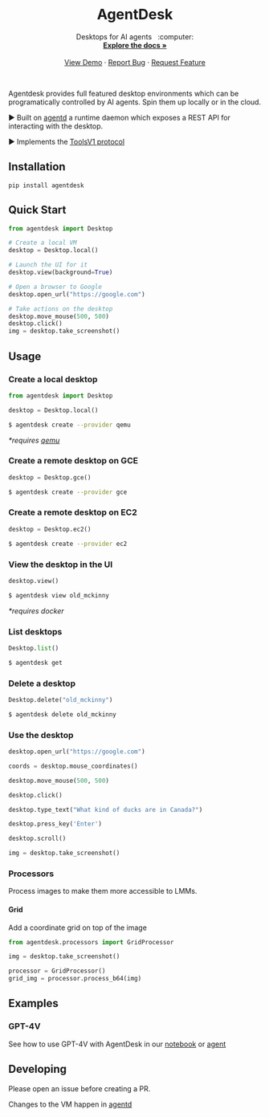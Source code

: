 <!-- PROJECT LOGO -->
<br />
<p align="center">
  <!-- <a href="https://github.com/agentsea/skillpacks">
    <img src="https://project-logo.png" alt="Logo" width="80">
  </a> -->

  <h1 align="center">AgentDesk</h1>

  <p align="center">
    Desktops for AI agents &nbsp; :computer:
    <br />
    <a href="https://github.com/agentsea/agentdesk"><strong>Explore the docs »</strong></a>
    <br />
    <br />
    <a href="https://github.com/agentsea/agentdesk">View Demo</a>
    ·
    <a href="https://github.com/agentsea/agentdesk/issues">Report Bug</a>
    ·
    <a href="https://github.com/agentsea/agentdesk/issues">Request Feature</a>
  </p>
  <br>
</p>

Agentdesk provides full featured desktop environments which can be programatically controlled by AI agents. Spin them up locally or in the cloud.

▶ Built on [agentd](https://github.com/agentsea/agentd) a runtime daemon which exposes a REST API for interacting with the desktop.

▶ Implements the [ToolsV1 protocol](https://github.com/agentsea/opentool)

## Installation

```
pip install agentdesk
```

## Quick Start

```python
from agentdesk import Desktop

# Create a local VM
desktop = Desktop.local()

# Launch the UI for it
desktop.view(background=True)

# Open a browser to Google
desktop.open_url("https://google.com")

# Take actions on the desktop
desktop.move_mouse(500, 500)
desktop.click()
img = desktop.take_screenshot()
```

## Usage

### Create a local desktop

```python
from agentdesk import Desktop

desktop = Desktop.local()
```

```bash
$ agentdesk create --provider qemu
```

_\*requires [qemu](https://www.qemu.org/)_

### Create a remote desktop on GCE

```python
desktop = Desktop.gce()
```

```bash
$ agentdesk create --provider gce
```

### Create a remote desktop on EC2

```python
desktop = Desktop.ec2()
```

```bash
$ agentdesk create --provider ec2
```

### View the desktop in the UI

```python
desktop.view()
```

```bash
$ agentdesk view old_mckinny
```

_\*requires docker_

### List desktops

```python
Desktop.list()
```

```bash
$ agentdesk get
```

### Delete a desktop

```python
Desktop.delete("old_mckinny")
```

```bash
$ agentdesk delete old_mckinny
```

### Use the desktop

```python
desktop.open_url("https://google.com")

coords = desktop.mouse_coordinates()

desktop.move_mouse(500, 500)

desktop.click()

desktop.type_text("What kind of ducks are in Canada?")

desktop.press_key('Enter')

desktop.scroll()

img = desktop.take_screenshot()
```

### Processors

Process images to make them more accessible to LMMs.

#### Grid

Add a coordinate grid on top of the image

```python
from agentdesk.processors import GridProcessor

img = desktop.take_screenshot()

processor = GridProcessor()
grid_img = processor.process_b64(img)
```

## Examples

### GPT-4V

See how to use GPT-4V with AgentDesk in our [notebook](./examples/gpt4v/note.ipynb) or [agent](./examples/gpt4v/main.py)

## Developing

Please open an issue before creating a PR.

Changes to the VM happen in [agentd](https://github.com/agentsea/agentd)
